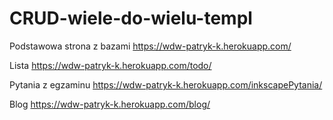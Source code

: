# CRUD-wiele-do-wielu-templ
Podstawowa strona z bazami
https://wdw-patryk-k.herokuapp.com/

Lista
https://wdw-patryk-k.herokuapp.com/todo/


Pytania z egzaminu
https://wdw-patryk-k.herokuapp.com/inkscapePytania/


Blog
https://wdw-patryk-k.herokuapp.com/blog/
